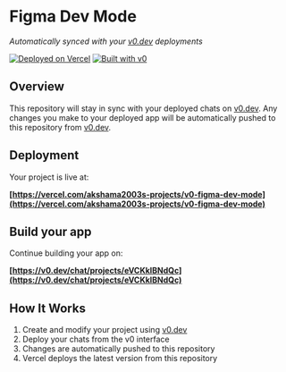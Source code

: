# Figma Dev Mode

*Automatically synced with your [v0.dev](https://v0.dev) deployments*

[![Deployed on Vercel](https://img.shields.io/badge/Deployed%20on-Vercel-black?style=for-the-badge&logo=vercel)](https://vercel.com/akshama2003s-projects/v0-figma-dev-mode)
[![Built with v0](https://img.shields.io/badge/Built%20with-v0.dev-black?style=for-the-badge)](https://v0.dev/chat/projects/eVCKkIBNdQc)

## Overview

This repository will stay in sync with your deployed chats on [v0.dev](https://v0.dev).
Any changes you make to your deployed app will be automatically pushed to this repository from [v0.dev](https://v0.dev).

## Deployment

Your project is live at:

**[https://vercel.com/akshama2003s-projects/v0-figma-dev-mode](https://vercel.com/akshama2003s-projects/v0-figma-dev-mode)**

## Build your app

Continue building your app on:

**[https://v0.dev/chat/projects/eVCKkIBNdQc](https://v0.dev/chat/projects/eVCKkIBNdQc)**

## How It Works

1. Create and modify your project using [v0.dev](https://v0.dev)
2. Deploy your chats from the v0 interface
3. Changes are automatically pushed to this repository
4. Vercel deploys the latest version from this repository
